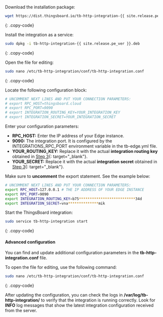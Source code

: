 Download the installation package:

```bash
wget https://dist.thingsboard.io/tb-http-integration-{{ site.release.pe_ver }}.deb
```
{: .copy-code}

Install the integration as a service:

```bash
sudo dpkg -i tb-http-integration-{{ site.release.pe_ver }}.deb
```
{: .copy-code}

Open the file for editing:

```bash 
sudo nano /etc/tb-http-integration/conf/tb-http-integration.conf
``` 
{: .copy-code}

Locate the following configuration block:

```bash
# UNCOMMENT NEXT LINES AND PUT YOUR CONNECTION PARAMETERS:
# export RPC_HOST=thingsboard.cloud
# export RPC_PORT=9090
# export INTEGRATION_ROUTING_KEY=YOUR_INTEGRATION_KEY
# export INTEGRATION_SECRET=YOUR_INTEGRATION_SECRET
```
Enter your configuration parameters:
- **RPC_HOST:** Enter the IP address of your Edge instance.
- **9090:** The integration port. It is configured by the INTEGRATIONS_RPC_PORT environment variable in the tb-edge.yml file.
- **YOUR_ROUTING_KEY:** Replace it with the actual **integration routing key** obtained in [Step 3](/docs/pe/edge/user-guide/integrations/remote-integrations/#step-3-save-remote-integration-credentials){: target="_blank"}.
- **YOUR_SECRET:** Replace it with the actual **integration secret** obtained in [Step 3](/docs/pe/edge/user-guide/integrations/remote-integrations/#step-3-save-remote-integration-credentials){: target="_blank"}.

Make sure to **uncomment** the export statement. See the example below:

```bash
# UNCOMMENT NEXT LINES AND PUT YOUR CONNECTION PARAMETERS:
export RPC_HOST=127.0.0.1 # THE IP ADDRESS OF YOUR EDGE INSTANCE
export RPC_PORT=9090
export INTEGRATION_ROUTING_KEY=b75**************************34d
export INTEGRATION_SECRET=vna**************mik
```
Start the ThingsBoard integration:

```bash
sudo service tb-http-integration start
```
{: .copy-code}

#### Advanced configuration

You can find and update additional configuration parameters in the **tb-http-integration.conf** file.

To open the file for editing, use the following command:

```bash 
sudo nano /etc/tb-http-integration/conf/tb-http-integration.conf
``` 
{: .copy-code} 

After updating the configuration, you can check the logs in **/var/log/tb-http-integration/** to verify that the integration is running correctly.
Look for **INFO** log messages that show the latest integration configuration received from the server.
